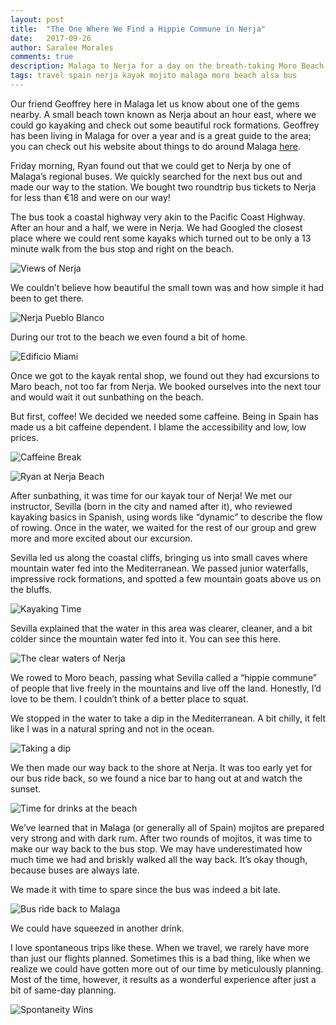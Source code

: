 ```yaml
---
layout: post
title:  "The One Where We Find a Hippie Commune in Nerja"
date:   2017-09-26
author: Saralee Morales
comments: true
description: Malaga to Nerja for a day on the breath-taking Moro Beach
tags: travel spain nerja kayak mojito malaga moro beach alsa bus
---
```


Our friend Geoffrey here in Malaga let us know about one of the gems nearby. A small beach town known as Nerja about an hour east, where we could go kayaking and check out some beautiful rock formations. Geoffrey has been living in Malaga for over a year and is a great guide to the area; you can check out his website about things to do around Malaga [here](https://www.malagaflow.com/en/).

Friday morning, Ryan found out that we could get to Nerja by one of Malaga’s regional buses. We quickly searched for the next bus out and made our way to the station. We bought two roundtrip bus tickets to Nerja for less than €18 and were on our way!

The bus took a coastal highway very akin to the Pacific Coast Highway. After an hour and a half, we were in Nerja. We had Googled the closest place where we could rent some kayaks which turned out to be only a 13 minute walk from the bus stop and right on the beach.


![Views of Nerja][nerja_beach_walk]


We couldn’t believe how beautiful the small town was and how simple it had been to get there.


![Nerja Pueblo Blanco][nerja_pueblo_blanco]


During our trot to the beach we even found a bit of home.

![Edificio Miami][edificio_miami]


Once we got to the kayak rental shop, we found out they had excursions to Maro beach, not too far from Nerja. We booked ourselves into the next tour and would wait it out sunbathing on the beach.

But first, coffee! We decided we needed some caffeine.  Being in Spain has made us a bit caffeine dependent. I blame the accessibility and low, low prices.


![Caffeine Break][nerja_caffeine]


![Ryan at Nerja Beach][nerja_beach_ryan]


After sunbathing, it was time for our kayak tour of Nerja! We met our instructor, Sevilla (born in the city and named after it), who reviewed kayaking basics in Spanish, using words like “dynamic” to describe the flow of rowing. Once in the water, we waited for the rest of our group and grew more and more excited about our excursion.

Sevilla led us along the coastal cliffs, bringing us into small caves where mountain water fed into the Mediterranean. We passed junior waterfalls, impressive rock formations, and spotted a few mountain goats above us on the bluffs.


![Kayaking Time][nerja_rocks]


Sevilla explained that the water in this area was clearer, cleaner, and a bit colder since the mountain water fed into it. You can see this here.


![The clear waters of Nerja][nerja_clear]


We rowed to Moro beach, passing what Sevilla called a “hippie commune” of people that live freely in the mountains and live off the land. Honestly, I’d love to be them. I couldn’t think of a better place to squat.

We stopped in the water to take a dip in the Mediterranean. A bit chilly, it felt like I was in a natural spring and not in the ocean.


![Taking a dip][nerja_dip]


We then made our way back to the shore at Nerja. It was too early yet for our bus ride back, so we found a nice bar to hang out at and watch the sunset.


![Time for drinks at the beach][nerja_bar]


We’ve learned that in Malaga (or generally all of Spain) mojitos are prepared very strong and with dark rum. After two rounds of mojitos, it was time to make our way back to the bus stop. We may have underestimated how much time we had and briskly walked all the way back. It’s okay though, because buses are always late.

We made it with time to spare since the bus was indeed a bit late.


![Bus ride back to Malaga][bus_ride_back]


We could have squeezed in another drink.

I love spontaneous trips like these. When we travel, we rarely have more than just our flights planned. Sometimes this is a bad thing, like when we realize we could have gotten more out of our time by meticulously planning. Most of the time, however, it results as a wonderful experience after just a bit of same-day planning.

![Spontaneity Wins][nerja_cave]

[nerja_beach_walk]:    https://s3.amazonaws.com/fiveweeksabroad-assets/09262017/Nerja_Beachwalk.jpg
[nerja_pueblo_blanco]: https://s3.amazonaws.com/fiveweeksabroad-assets/09262017/Nerja_Pueblo_Blanco.jpg
[edificio_miami]:      https://s3.amazonaws.com/fiveweeksabroad-assets/09262017/Nerja_Edificio_Miami.jpg
[nerja_caffeine]:      https://s3.amazonaws.com/fiveweeksabroad-assets/09262017/Nerja_Caffeine.jpg
[nerja_beach_ryan]:    https://s3.amazonaws.com/fiveweeksabroad-assets/09262017/Nerja_Ryan.jpg
[nerja_rocks]:         https://s3.amazonaws.com/fiveweeksabroad-assets/09262017/Nerja_Rocks.JPG
[nerja_clear]:         https://s3.amazonaws.com/fiveweeksabroad-assets/09262017/Nerja_Clearwater.JPG
[nerja_dip]:           https://s3.amazonaws.com/fiveweeksabroad-assets/09262017/Nerja_Dip.JPG
[nerja_bar]:           https://s3.amazonaws.com/fiveweeksabroad-assets/09262017/Nerja_Bar.jpg
[bus_ride_back]:       https://s3.amazonaws.com/fiveweeksabroad-assets/09262017/Bus_Ride_Back.jpg
[nerja_cave]:          https://s3.amazonaws.com/fiveweeksabroad-assets/09262017/Nerja_Cave.jpg
